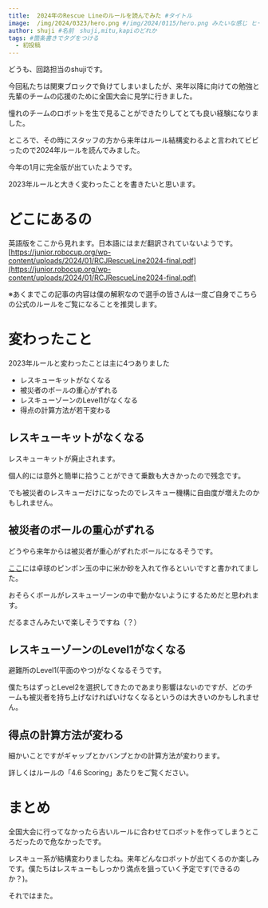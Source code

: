 ```yaml
---
title:  2024年のRescue Lineのルールを読んでみた #タイトル
image:  /img/2024/0323/hero.png #/img/2024/0115/hero.png みたいな感じ ヒーロー画像
author: shuji #名前　shuji,mitu,kapiのどれか
tags: #箇条書きでタグをつける
  - 初投稿
---
```


どうも、回路担当のshujiです。

今回私たちは関東ブロックで負けてしまいましたが、来年以降に向けての勉強と先輩のチームの応援のために全国大会に見学に行きました。

憧れのチームのロボットを生で見ることができたりしてとても良い経験になりました。

ところで、その時にスタッフの方から来年はルール結構変わるよと言われてビビったので2024年ルールを読んでみました。

今年の1月に完全版が出ていたようです。

2023年ルールと大きく変わったことを書きたいと思います。

# どこにあるの
英語版をここから見れます。日本語にはまだ翻訳されていないようです。
[https://junior.robocup.org/wp-content/uploads/2024/01/RCJRescueLine2024-final.pdf](https://junior.robocup.org/wp-content/uploads/2024/01/RCJRescueLine2024-final.pdf)

※あくまでこの記事の内容は僕の解釈なので選手の皆さんは一度ご自身でこちらの公式のルールをご覧になることを推奨します。

# 変わったこと

2023年ルールと変わったことは主に4つありました

- レスキューキットがなくなる
- 被災者のボールの重心がずれる
- レスキューゾーンのLevel1がなくなる
- 得点の計算方法が若干変わる

## レスキューキットがなくなる

レスキューキットが廃止されます。

個人的には意外と簡単に拾うことができて乗数も大きかったので残念です。

でも被災者のレスキューだけになったのでレスキュー機構に自由度が増えたのかもしれません。

## 被災者のボールの重心がずれる

どうやら来年からは被災者が重心がずれたボールになるそうです。

[ここ](https://rescue.rcj.cloud/events/2024/Weighted_Victims_Definition_and_Build_Guide.pdf)には卓球のピンポン玉の中に米か砂を入れて作るといいですと書かれてました。

おそらくボールがレスキューゾーンの中で動かないようにするためだと思われます。

だるまさんみたいで楽しそうですね（？）

## レスキューゾーンのLevel1がなくなる

避難所のLevel1(平面のやつ)がなくなるそうです。

僕たちはずっとLevel2を選択してきたのであまり影響はないのですが、どのチームも被災者を持ち上げなければいけなくなるというのは大きいのかもしれません。

## 得点の計算方法が変わる

細かいことですがギャップとかバンプとかの計算方法が変わります。

詳しくはルールの「4.6 Scoring」あたりをご覧ください。

# まとめ

全国大会に行ってなかったら古いルールに合わせてロボットを作ってしまうところだったので危なかったです。

レスキュー系が結構変わりましたね。来年どんなロボットが出てくるのか楽しみです。僕たちはレスキューもしっかり満点を狙っていく予定です(できるのか？)。

それではまた。







